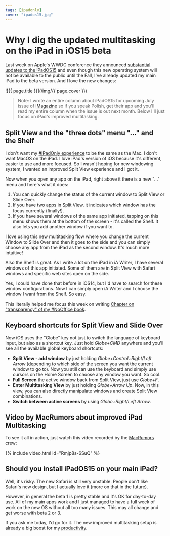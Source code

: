 ```yaml
---
tags: [ipadonly]
cover: "ipados15.jpg"
---
```


# Why I dig the updated multitasking on the iPad in iOS15 beta

Last week on Apple's WWDC conference they announced [substantial updates to the iPadOS15](https://developer.apple.com/ipados/) and even though this new operating system will not be available to the public until the Fall, I've already updated my main iPad to the beta version. And I love the new changes:

<!--More-->

![{{ page.title }}](/img/{{ page.cover }})

> Note: I wrote an entire column about iPadOS15 for upcoming July issue of [iMagazine](/imagazine) so if you speak Polish, get their app and you'll read my entire column when the issue is out next month. Below I'll just focus on iPad's improved multitasking.

## Split View and the "three dots" menu "…" and the Shelf

I don't want my [#iPadOnly experience](/ipadonly) to be the same as the Mac. I don't want MacOS on the iPad. I love iPad's version of iOS because it's different, easier to use and more focused. So I wasn't hoping for new windowing system, I wanted an improved Split View experience and I got it.

Now when you open any app on the iPad, right above it there is a new "…" menu and here's what it does:

1. You can quickly change the status of the current window to Split View or Slide Over.
2. If you have two apps in Split View, it indicates which window has the focus currently (finally!).
3. If you have several windows of the same app initiated, tapping on this menu shows them at the bottom of the screen - it's called the Shelf. It also lets you add another window if you want to.

I love using this new multitasking flow where you change the current Window to Slide Over and then it goes to the side and you can simply choose any app from the iPad as the second window. It's much more intuitive!

Also the Shelf is great. As I write a lot on the iPad in iA Writer, I have several windows of this app initiated. Some of them are in Split View with Safari windows and specific web sites open on the side.

Yes, I could have done that before in iOS14, but I'd have to search for these window configurations. Now I can simply open iA Writer and I choose the window I want from the Shelf. So easy.

This literally helped me focus this week on writing [Chapter on "transparency" of my #NoOffice book](https://NoOffice.org/transparency).

## Keyboard shortcuts for Split View and Slide Over

Now iOS uses the "Globe" key not just to switch the language of keyboard input, but also as a shortcut key. Just hold *Globe+CMD* anywhere and you'll see all the available global keyboard shortcuts:

* **Split View - add window** by just holding *Globe+Control+Right/Left Arrow* (depending to which side of the screen you want the current window to go to). Now you still can use the keyboard and simply use cursors on the Home Screen to choose any window you want. So cool.
* **Full Screen** the active window back from Split View, just use *Globe+F*.
* **Enter Multitasking View** by just holding *Globe+Arrow Up*. Now, in this view, you can also directly manipulate windows and create Split View combinations.
* **Switch between active screens** by using *Globe+Right/Left Arrow*.

## Video by MacRumors about improved iPad Multitasking

To see it all in action, just watch this video recorded by the [MacRumors](https://www.macrumors.com/2021/06/09/ipados-15-multitasking/) crew:

{% include video.html id="Rmjp8s-6SuQ" %}

## Should you install iPadOS15 on your main iPad?

Well, it's risky. The new Safari is still very unstable. People don't like Safari's new design, but I actually love it (more on that in the future).

However, in general the beta 1 is pretty stable and it's OK for day-to-day use. All of my main apps work and I just managed to have a full week of work on the new OS without all too many issues. This may all change and get worse with beta 2 or 3.

If you ask me today, I'd go for it. The new improved multitasking setup is already a big boost for my [productivity](/productivity).

[n]: https://michael.gratis/nozbe
[np]: https://michael.gratis/nozbepersonal